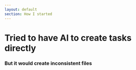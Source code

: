 ```yaml
---
layout: default
section: How I started
---
```


# Tried to have AI to create tasks directly

### But it would create inconsistent files

